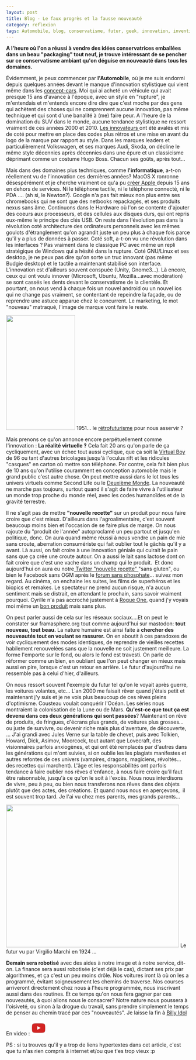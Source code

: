 ```yaml
---
layout: post
title: Blog - Le faux progrès et la fausse nouveauté
category: reflexion
tags: Automobile, blog, conservatisme, futur, geek, innovation, invention, linux, logiciel libre, réalité, réalité virtuelle, Réflexion
---
```

**A l'heure où l'on a réussi à vendre des idées conservatrices emballées dans un beau "packaging" tout neuf, je trouve intéressant de se pencher sur ce conservatisme ambiant qu'on déguise en nouveauté dans tous les domaines.**

Évidemment, je peux commencer par **l'Automobile**, où je me suis endormi depuis quelques années devant le manque d'innovation stylistique qui vient même dans les <a href="https://cheziceman.wordpress.com/2016/10/04/mondial-de-lautomobile-2016-esbrouffe-et-conservatisme/">concept-cars</a>. Moi qui ai acheté un véhicule qui avait presque 15 ans d'avance à l'époque, avec un style en "rupture", je m'entendais et m'entends encore dire dire que c'est moche par des gens qui achètent des choses qui ne comprennent aucune innovation, pas même technique et qui sont d'une banalité à (me) faire peur. A l'heure de la domination du SUV dans le monde, aucune tendance stylistique ne ressort vraiment de ces années 2000 et 2010. <a href="https://cheziceman.wordpress.com/2010/10/06/automobile-chris-bangle/">Les innovateurs </a>ont été avalés et mis de coté pour mettre en place des codes plus rétros et une mise en avant du logo de la marque par rapport au style. Dans les marques leaders et particulièrement Volkswagen, et ses marques Audi, Skoda, on décline le même style décennies après décennies dans une épure et un classicisme déprimant comme un costume Hugo Boss. Chacun ses goûts, après tout...

Mais dans des domaines plus techniques, comme **l'informatique**, a-t-on réellement vu de l'innovation ces dernières années? MacOS X ronronne désespérément et je cherche vraiment ce qu'a pu <a href="https://cheziceman.wordpress.com/2016/03/24/android-la-live-photo-nest-pas-une-invention-dapple/">créer Apple </a>depuis 15 ans en dehors de services. Ni le téléphone tactile, ni le téléphone connecté, ni le PDA .... (ah si, le Newton?). Google n'a pas fait mieux non plus entre ses chromebooks qui ne sont que des netbooks repackagés, et ses produits nexus sans âme. Continuons dans le Hardware où l'on se contente d'ajouter des coeurs aux processeurs, et des cellules aux disques durs, qui ont repris eux-même le principe des clés USB. On reste dans l'évolution pas dans la révolution coté architecture des ordinateurs personnels avec les mêmes goulots d'étranglement qu'on agrandit juste un peu plus à chaque fois parce qu'il y a plus de données à passer. Coté soft, a-t-on vu une révolution dans les interfaces ? Pas vraiment dans le classique PC avec même un repli stratégique de Windows qui a hésité dans la rupture. Coté GNU/Linux et ses desktop, je ne peux pas dire qu'on sorte un truc innovant (pas même Budgie desktop) et le tactile a maintenant stabilisé son interface. L'innovation est d'ailleurs souvent conspuée (Unity, Gnome3...). Là encore, ceux qui ont voulu innover (Microsoft, Ubuntu, Mozilla...avec modération) se sont cassés les dents devant le conservatisme de la clientèle. Et pourtant, on nous vend à chaque fois un nouvel android ou un nouvel ios qui ne change pas vraiment, se contentant de repeindre la façade, ou de reprendre une astuce apparue chez le concurrent. Le marketing, le mot "nouveau" matraqué, l'image de marque vont faire le reste.

<img class="" src="http://www.vivelapub.fr/wp-content/uploads/2012/05/futur06.jpg" width="189" height="314" />
1951... le <a href="http://www.vivelapub.fr/le-retrofuturisme-dans-la-pub/">rétrofuturisme</a> pour nous asservir ?

Mais prenons ce qu'on annonce encore perpétuellement comme l'innovation : **La réalité virtuelle ?** Cela fait 20 ans qu'on parle de ça cycliquement, avec un échec tout aussi cyclique, que ça soit la <a href="https://fr.wikipedia.org/wiki/Virtual_Boy">Virtual Boy</a> de 96 ou tant d'autres bricolages jusqu'à l'oculus rift et les ridicules "casques" en carton où mettre son téléphone. Par contre, cela fait bien plus de 10 ans qu'on l'utilise couramment en conception automobile mais le grand public c'est autre chose. On peut mettre aussi dans le lot tous les univers virtuels comme Second Life ou le <a href="https://fr.wikipedia.org/wiki/Le_Deuxième_Monde">Deuxième Monde</a>. La nouveauté ne marche pas toujours, surtout quand il s'agit de faire vivre à l'utilisateur un monde trop proche du monde réel, avec les codes humanoïdes et de la gravité terrestre.

Il ne s'agit pas de mettre **"nouvelle recette"** sur un produit pour nous faire croire que c'est mieux. D'ailleurs dans l'agroalimentaire, c'est souvent beaucoup moins bien et l'occasion de se faire plus de marge. On nous rajoute du "produit de l'année" autoproclamé un peu partout et jusqu'en politique, donc. On aura quand même réussi à nous vendre un pain de mie sans croute, aberration consumériste qui fait oublier tout le gâchis qu'il y a avant. Là aussi, on fait croire à une innovation géniale qui cuirait le pain sans que ça crée une croute autour. On a aussi le lait sans lactose dont on fait croire que c'est une vache dans un champ qui le produit.  Et donc aujourd'hui on aura eu notre<a href="https://cheziceman.wordpress.com/2017/04/17/geopolitique-decentralisation-internet/"> Twitter "nouvelle recette" </a>"sans gluten", ou bien le Facebook sans OGM après le <a href="https://cyrille-borne.com/article3989/en-attendant-la-fin-d-un-monde">forum sans phosphate</a>... suivez mon regard. Au cinéma, on enchaine les suites, les films de superhéros et les biopics et remakes. Le spectateur ne prend aucun risque, n'a aucun sentiment mais se distrait, en attendant le prochain, sans savoir vraiment pourquoi. Cyrille n'a pas accroché justement à <a href="https://www.cyrille-borne.com/article3975/rogue-one">Rogue One</a>, quand j'y voyais moi même un <a href="https://cheziceman.wordpress.com/2016/12/24/cinema-star-wars-rogue-one-de-gareth-edwards-2016/">bon produit</a> mais sans plus.

On peut parler aussi de cela sur les réseaux sociaux....Et on peut le constater sur framasphere.org tout comme aujourd'hui sur mastodon: <b>tout nouveau, tout beau.</b> La nature humaine est ainsi faite à **chercher des nouveautés tout en voulant se rassurer.** On en aboutit à ces paradoxes de voir cycliquement des modes identiques, de reprendre de vieilles recettes habilement renouvelées sans que la nouvelle ne soit justement meilleure. La forme l'emporte sur le fond, ou alors le fond est travesti. On parle de réformer comme un bien, en oubliant que l'on peut changer en mieux mais aussi en pire, lorsque c'est un retour en arrière. Le futur d'aujourd'hui ne ressemble pas à celui d'hier, d'ailleurs.

On nous ressort souvent l'exemple du futur tel qu'on le voyait après guerre, les voitures volantes, etc... L'an 2000 me faisait rêver quand j'étais petit et maintenant j'y suis et je ne vois plus beaucoup de ces rêves pleins d'optimisme. Cousteau voulait conquérir l'Océan. Les séries nous montraient la colonisation de la Lune ou de Mars. **Qu'est-ce que tout ça est devenu dans ces deux générations qui sont passées**? Maintenant on rêve de produits, de fringues, d'écrans plus grands, de voitures plus grosses... ou juste de survivre, ou devenir riche mais plus d'aventure, de découverte, ... J'ai grandi avec Jules Verne sur la table de chevet, puis avec Tolkien, Howard, Dick, Asimov, Moorcock, tout autant que Lovecraft, des visionnaires parfois anxiogènes, et qui ont été remplacés par d'autres dans les générations qui m'ont suivies, si on oublie les les plagiats manifestes et autres refontes de ces univers (vampires, dragons, magiciens, révoltés... des recettes qui marchent). L'âge et les responsabilités ont parfois tendance à faire oublier nos rêves d'enfance, à nous faire croire qu'il faut être raisonnable, jusqu'à ce qu'on le soit à l'excès. Nous nous interdisons de vivre, peu à peu, ou bien nous transferons nos rêves dans des objets plutôt que des actes, des créations. Et quand nous nous en aperçevons,  il est souvent trop tard. Je l'ai vu chez mes parents, mes grands parents...

<img class="size-medium" src="http://www.exibart.com/profilo/imgpost/rev/059/rev83059(1)-ori.jpg" width="474" height="390" />
Le futur vu par Virgilio Marchi en 1924 ...

**Demain sera robotisé** avec des aides à notre image et à notre service, dit-on. La finance sera aussi robotisée (c'est déjà le cas), dictant ses prix par algorithmes, et ça c'est un peu moins drôle. Nos voitures iront là où on les a programmé, évitant soigneusement les chemins de traverse. Nos courses arriveront directement chez nous à l'heure programmée, nous inscrivant aussi dans des routines. Et ce temps qu'on nous fera gagner par ces nouveautés, à quoi allons nous le consacrer? Notre nature nous poussera à l'oisiveté, ou sinon à la drogue du travail, sans prendre simplement le temps de penser au chemin tracé par ces "nouveautés". Je laisse la fin à <a href="https://cheziceman.wordpress.com/2010/10/10/billy-idol-cyberpunk/">Billy Idol</a>

En video : [![video](/images/youtube.png)](https://www.youtube.com/watch?v=lx2fZU5USus)

PS : si tu trouves qu'il y a trop de liens hypertextes dans cet article, c'est que tu n'as rien compris à internet et/ou que t'es trop vieux :p
